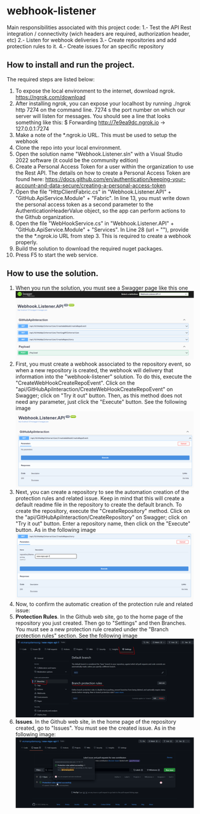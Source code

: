 # webhook-listener
Main responsibilities associated with this project code:
1.- Test the API Rest integration / connectivity (wich headers are required, authorization header, etc)
2.- Listen for webhook deliveries
3.- Create repositories and add protection rules to it.
4.- Create issues for an specific repository

## How to install and run the project.
The required steps are listed below:
1. To expose the local environment to the internet, download ngrok. https://ngrok.com/download
2. After installing ngrok, you can expose your localhost by running ./ngrok http 7274 on the command line. 7274 s the port number on which our server will listen for messages. You should see a line that looks something like this: $ Forwarding    http://7e9ea9dc.ngrok.io -> 127.0.0.1:7274
3. Make a note of the *.ngrok.io URL. This must be used to setup the webhook
4. Clone the repo into your local environment.
5. Open the solution name "Webhook.Listener.sln" with a Visual Studio 2022 software (it could be the community edition)
6. Create a Personal Access Token for a user within the organization to use the Rest API. The details on how to create a Personal Access Token are found here: https://docs.github.com/en/authentication/keeping-your-account-and-data-secure/creating-a-personal-access-token
7. Open the file "HttpClientFabric.cs" in "Webhook.Listener.API" + "GitHub.ApiService.Module" + "Fabric". In line 13, you must write down the personal access token as a second parameter to the AuthenticationHeaderValue object, so the app can perform actions to the Github organization.
8. Open the file "WebHookService.cs" in "Webhook.Listener.API" + "GitHub.ApiService.Module" + "Services". In Line 28 (url = ""), provide the the *.ngrok.io URL from step 3. This is required to create a webhook properly.
9. Build the solution to download the required nuget packages.
10. Press F5 to start the web service.

## How to use the solution.
1. When you run the solution, you must see a Swagger page like this one
![Swagger Home](https://github.com/vicmarsystemsorg/webhook-listener/blob/main/Reference_Images/Swagger_Home.PNG)
2. First, you must create a webhook associated to the repository event, so when a new repository is created, the webhook will delivery that information into the "webhook-listener" solution.
To do this, execute the "CreateWebHookCreateRepoEvent". Click on the "api/GitHubApiInteraction/CreateWebHookCreateRepoEvent" on Swagger; click on "Try it out" button. Then, as this method does not need any parameter, just click the "Execute" button. See the following image
![Execute CreateWebHookCreateRepoEvent method](https://github.com/vicmarsystemsorg/webhook-listener/blob/main/Reference_Images/CreateWebHookCreateRepoEvent_Execute.PNG)
3. Next, you can create a repository to see the automation creation of the protection rules and related issue. Keep in mind that this will create a default readme file in the repository to create the default branch.
To create the repository, execute the "CreateRepository" method. Click on the "api/GitHubApiInteraction/CreateRepository" on Swagger; click on "Try it out" button. Enter a repository name, then click on the "Execute" button. As in the following image
![Execute CreateRepository method](https://github.com/vicmarsystemsorg/webhook-listener/blob/main/Reference_Images/CreateRepository_Execute.PNG)
4. Now, to confirm the automatic creation of the protection rule and related issue:
5. **Protection Rules**. In the Github web site, go to the home page of the repository you just created. Then go to "Settings" and then Branches. You must see a new protection rule created under the "Branch protection rules" section. See the following image
![Branch Protection Rules](https://github.com/vicmarsystemsorg/webhook-listener/blob/main/Reference_Images/Branch_Protection_Rules.PNG)
6. **Issues**. In the Github web site, in the home page of the repository created, go to "Issues". You must see the created issue. As in the following image:
![Issues](https://github.com/vicmarsystemsorg/webhook-listener/blob/main/Reference_Images/Issues.png)